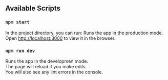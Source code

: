 ## Available Scripts

### `npm start`

In the project directory, you can run:
Runs the app in the production mode.<br>
Open [http://localhost:3000](http://localhost:3000) to view it in the browser.

### `npm run dev`

Runs the app in the developmen mode.<br>
The page will reload if you make edits.<br>
You will also see any lint errors in the console.
